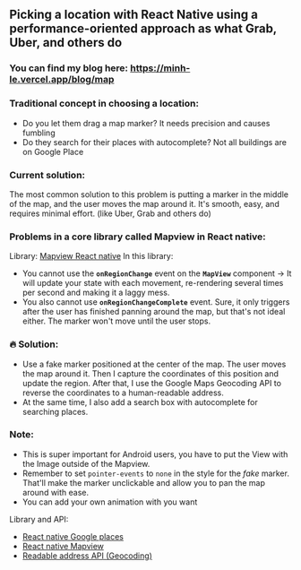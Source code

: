 ## Picking a location with React Native using a performance-oriented approach as what Grab, Uber, and others do

### You can find my blog here: https://minh-le.vercel.app/blog/map

### Traditional concept in choosing a location:
- Do you let them drag a map marker? It needs precision and causes fumbling
- Do they search for their places with autocomplete? Not all buildings are on Google Place

### Current solution:
The most common solution to this problem is putting a marker in the middle of the map, and the user moves the map around it. It's smooth, easy, and requires minimal effort. (like Uber, Grab and others do)

### Problems in a core library called Mapview in React native:
Library: [Mapview React native](https://github.com/react-native-maps/react-native-maps)
In this library: 
- You cannot use the **`onRegionChange`** event on the **`MapView`** component → It will update your state with each movement, re-rendering several times per second and making it a laggy mess.
- You also cannot use **`onRegionChangeComplete`** event. Sure, it only triggers after the user has finished panning around the map, but that's not ideal either. The marker won't move until the user stops.

### 🔥 Solution:
- Use a fake marker positioned at the center of the map. The user moves the map around it. Then I capture the coordinates of this position and update the region. After that, I use the Google Maps Geocoding API to reverse the coordinates to a human-readable address.
- At the same time, I also add a search box with autocomplete for searching places.

### Note: 
- This is super important for Android users, you have to put the View with the Image outside of the Mapview.
- Remember to set `pointer-events` to `none` in the style for the *fake* marker. That'll make the marker unclickable and allow you to pan the map around with ease.
- You can add your own animation with you want

Library and API:
- [React native Google places](https://github.com/FaridSafi/react-native-google-places-autocomplete)
- [React native Mapview](https://github.com/react-native-maps/react-native-maps)
- [Readable address API (Geocoding)](https://developers.google.com/maps/documentation/geocoding/requests-reverse-geocoding)
